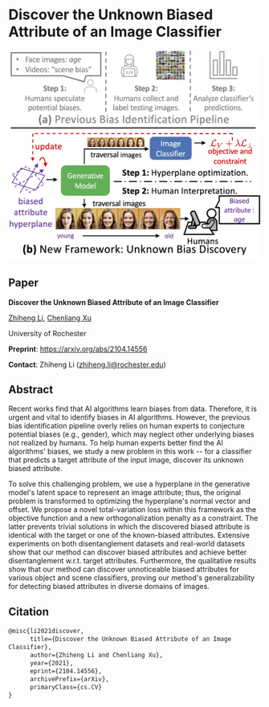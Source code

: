 # Discover the Unknown Biased Attribute of an Image Classifier

<img src="images/teaser.jpg" alt="teaser" style="zoom:100%;" />



## Paper

**Discover the Unknown Biased Attribute of an Image Classifier**

[Zhiheng Li](https://zhiheng.li/), [Chenliang Xu](https://www.cs.rochester.edu/~cxu22/)

University of Rochester



**Preprint**: https://arxiv.org/abs/2104.14556

**Contact**: Zhiheng Li (zhiheng.li@rochester.edu)



## Abstract

Recent works find that AI algorithms learn biases from data. Therefore, it is urgent and vital to identify biases in AI algorithms. However, the previous bias identification pipeline overly relies on human experts to conjecture potential biases (e.g., gender), which may neglect other underlying biases not realized by humans. To help human experts better find the AI algorithms' biases, we study a new problem in this work -- for a classifier that predicts a target attribute of the input image, discover its unknown biased attribute.



To solve this challenging problem, we use a hyperplane in the generative model's latent space to represent an image attribute; thus, the original problem is transformed to optimizing the hyperplane's normal vector and offset. We propose a novel total-variation loss within this framework as the objective function and a new orthogonalization penalty as a constraint. The latter prevents trivial solutions in which the discovered biased attribute is identical with the target or one of the known-biased attributes. Extensive experiments on both disentanglement datasets and real-world datasets show that our method can discover biased attributes and achieve better disentanglement w.r.t. target attributes. Furthermore, the qualitative results show that our method can discover unnoticeable biased attributes for various object and scene classifiers, proving our method's generalizability for detecting biased attributes in diverse domains of images. 



## Citation

```
@misc{li2021discover,
      title={Discover the Unknown Biased Attribute of an Image Classifier}, 
      author={Zhiheng Li and Chenliang Xu},
      year={2021},
      eprint={2104.14556},
      archivePrefix={arXiv},
      primaryClass={cs.CV}
}
```

